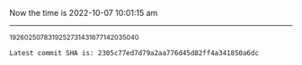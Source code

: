 Now the time is 2022-10-07 10:01:15 am

---

<small>1926025078319252731431677142035040</small>

```txt
Latest commit SHA is: 2305c77ed7d79a2aa776d45d82ff4a341850a6dc
```
